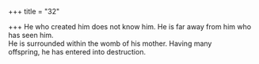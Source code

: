 +++
title = "32"

+++
He who created him does not know him. He is far away from him who  has seen him.  
He is surrounded within the womb of his mother. Having many  
offspring, he has entered into destruction.  
